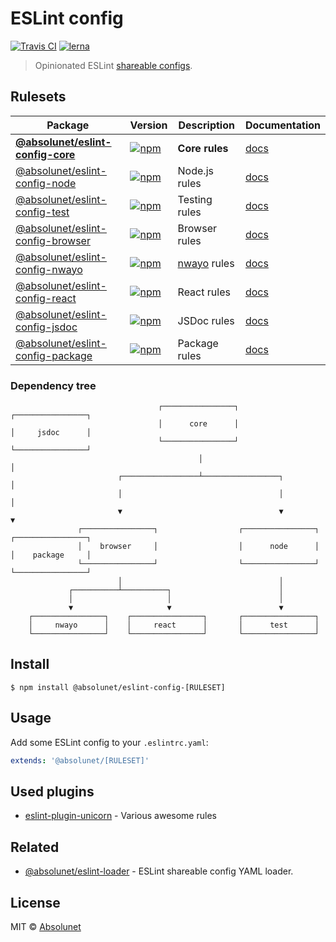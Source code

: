 # ESLint config
[![Travis CI](https://travis-ci.com/absolunet/eslint-config.svg?branch=master)](https://travis-ci.com/absolunet/eslint-config/builds)
[![lerna](https://img.shields.io/badge/maintained%20with-lerna-cc00ff.svg)](https://lernajs.io/)

> Opinionated ESLint [shareable configs](https://eslint.org/docs/developer-guide/shareable-configs.html).

## Rulesets

| Package | Version | Description | Documentation |
|---|---|---|---|
| **[@absolunet/eslint-config-core](packages/core)** | [![npm](https://img.shields.io/npm/v/@absolunet/eslint-config-core.svg)](https://www.npmjs.com/package/@absolunet/eslint-config-core) | **Core rules** | [docs](https://documentation.absolunet.com/eslint-config/core) |
| [@absolunet/eslint-config-node](packages/node) | [![npm](https://img.shields.io/npm/v/@absolunet/eslint-config-node.svg)](https://www.npmjs.com/package/@absolunet/eslint-config-node) | Node.js rules | [docs](https://documentation.absolunet.com/eslint-config/node) |
| [@absolunet/eslint-config-test](packages/test) | [![npm](https://img.shields.io/npm/v/@absolunet/eslint-config-test.svg)](https://www.npmjs.com/package/@absolunet/eslint-config-test) | Testing rules | [docs](https://documentation.absolunet.com/eslint-config/test) |
| [@absolunet/eslint-config-browser](packages/browser) | [![npm](https://img.shields.io/npm/v/@absolunet/eslint-config-browser.svg)](https://www.npmjs.com/package/@absolunet/eslint-config-browser) | Browser rules | [docs](https://documentation.absolunet.com/eslint-config/browser) |
| [@absolunet/eslint-config-nwayo](packages/nwayo) | [![npm](https://img.shields.io/npm/v/@absolunet/eslint-config-nwayo.svg)](https://www.npmjs.com/package/@absolunet/eslint-config-nwayo) | [nwayo](https://documentation.absolunet.com/nwayo/) rules | [docs](https://documentation.absolunet.com/eslint-config/nwayo) |
| [@absolunet/eslint-config-react](packages/react) | [![npm](https://img.shields.io/npm/v/@absolunet/eslint-config-react.svg)](https://www.npmjs.com/package/@absolunet/eslint-config-react) | React rules | [docs](https://documentation.absolunet.com/eslint-config/react) |
| [@absolunet/eslint-config-jsdoc](packages/jsdoc) | [![npm](https://img.shields.io/npm/v/@absolunet/eslint-config-jsdoc.svg)](https://www.npmjs.com/package/@absolunet/eslint-config-jsdoc) | JSDoc rules | [docs](https://documentation.absolunet.com/eslint-config/jsdoc) |
| [@absolunet/eslint-config-package](packages/package) | [![npm](https://img.shields.io/npm/v/@absolunet/eslint-config-package.svg)](https://www.npmjs.com/package/@absolunet/eslint-config-package) | Package rules | [docs](https://documentation.absolunet.com/eslint-config/package) |

### Dependency tree
```
                                 ┌────────────────┐                            ┌────────────────┐
                                 │      core      │                            │     jsdoc      │
                                 └────────────────┘                            └────────────────┘
                                          │                                             │
                        ┌─────────────────┴─────────────────┐                           │
                        │                                   │                           │
                        ▼                                   ▼                           ▼
               ┌────────────────┐                  ┌────────────────┐          ┌────────────────┐
               │    browser     │                  │      node      │          │    package     │
               └────────────────┘                  └────────────────┘          └────────────────┘
                        │                                   │
             ┌──────────┴──────────┐                        │
             │                     │                        │
             ▼                     ▼                        ▼
    ┌────────────────┐    ┌────────────────┐       ┌────────────────┐
    │     nwayo      │    │     react      │       │      test      │
    └────────────────┘    └────────────────┘       └────────────────┘
```


## Install

```
$ npm install @absolunet/eslint-config-[RULESET]
```


## Usage

Add some ESLint config to your `.eslintrc.yaml`:

```yaml
extends: '@absolunet/[RULESET]'
```


## Used plugins

- [eslint-plugin-unicorn](https://github.com/sindresorhus/eslint-plugin-unicorn) - Various awesome rules


## Related

- [@absolunet/eslint-loader](https://github.com/absolunet/node-eslint-loader) - ESLint shareable config YAML loader.


## License
MIT © [Absolunet](https://absolunet.com)
